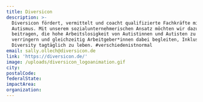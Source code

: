 ```yaml
---
title: Diversicon
description: >-
  Diversicon fördert, vermittelt und coacht qualifizierte Fachkräfte mit
  Autismus. Mit unserem sozialunternehmerischen Ansatz möchten wir dazu
  beitragen, die hohe Arbeitslosigkeit von Autistinnen und Autisten zu
  verringern und gleichzeitig Arbeitgeber*innen dabei begleiten, Inklusion und
  Diversity tagtäglich zu leben. #verschiedenistnormal
email: sally.ollech@diversicon.de
link: 'https://diversicon.de/'
image: /uploads/diversicon_logoanimation.gif
city:
postalCode:
federalState:
impactArea:
organization:
---
```


